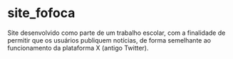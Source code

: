# site_fofoca
  Site desenvolvido como parte de um trabalho escolar, com a finalidade de permitir que os usuários publiquem notícias, de forma semelhante ao funcionamento da plataforma X (antigo Twitter).
